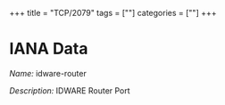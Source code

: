 +++
title = "TCP/2079"
tags = [""]
categories = [""]
+++

# IANA Data

_Name:_ idware-router

_Description:_ IDWARE Router Port

